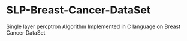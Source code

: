 # SLP-Breast-Cancer-DataSet
Single layer percptron Algorithm Implemented in C language on Breast Cancer DataSet
